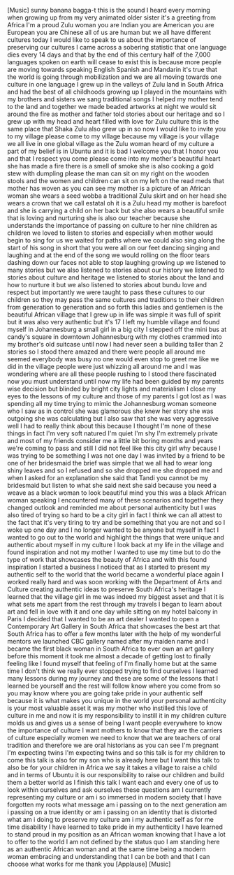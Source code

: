
[Music]
sunny banana bagga-t this is the sound I
heard every morning when growing up from
my very animated older sister it&#39;s a
greeting from Africa I&#39;m a proud Zulu
woman you are Indian you are American
you are European you are Chinese all of
us are human but we all have different
cultures today I would like to speak to
us about the importance of preserving
our cultures I came across a sobering
statistic that one language dies every
14 days and that by the end of this
century half of the 7,000 languages
spoken on earth will cease to exist this
is because more people are moving
towards speaking English Spanish and
Mandarin it&#39;s true that the world is
going through mobilization and we are
all moving towards one culture in one
language I grew up in the valleys of
Zulu land in South Africa and had the
best of all childhoods growing up I
played in the mountains with my brothers
and sisters we sang traditional songs I
helped my mother tend to the land and
together we made beaded artworks at
night we would sit around the fire as
mother and father told stories about our
heritage and so I grew up with my head
and heart filled with love for Zulu
culture this is the same place that
Shaka Zulu also grew up in so now I
would like to invite you to my village
please come to my village because my
village is your village we all live in
one global village as the Zulu woman
heard of my culture a part of my belief
is in Ubuntu and it is bad I welcome you
that I honor you and that I respect you
come please come into my mother&#39;s
beautiful heart she has made a fire
there is a smell of smoke
she is also cooking a gold stew with
dumpling please the man can sit on my
right on the wooden stools and the women
and children can sit on my left on the
read meds that mother has woven as you
can see my mother is a picture of an
African woman she wears a seed wobba a
traditional Zulu skirt and on her head
she wears a crown that we call estatal
oh it is a Zulu head
my mother is barefoot and she is
carrying a child on her back but she
also wears a beautiful smile that is
loving and nurturing she is also our
teacher because she understands the
importance of passing on culture to her
nine children as children we loved to
listen to stories and especially when
mother would begin to sing for us we
waited for paths where we could also
sing along the start of his song in
short that you were all on our feet
dancing singing and laughing and at the
end of the song we would
rolling on the floor tears dashing down
our faces not able to stop laughing
growing up we listened to many stories
but we also listened to stories about
our history we listened to stories about
culture and heritage we listened to
stories about the land and how to
nurture it but we also listened to
stories about bundu love and respect but
importantly we were taught to pass these
cultures to our children so they may
pass the same cultures and traditions to
their children from generation to
generation and so forth this ladies and
gentlemen is the beautiful African
village that I grew up in life was
simple it was full of spirit but it was
also very authentic but it&#39;s 17 I left
my humble village and found myself in
Johannesburg a small girl in a big city
I stepped off the mini bus at candy&#39;s
square in downtown Johannesburg with my
clothes crammed into my brother&#39;s old
suitcase until now I had never seen a
building taller than 2 stories so I
stood there amazed and there were people
all around me seemed everybody was busy
no one would even stop to greet me like
we did in the village people were just
whizzing all around me and I was
wondering where are all these people
rushing to I stood there fascinated now
you must understand until now my life
had been guided by my parents wise
decision but blinded by bright city
lights and materialism I close my eyes
to the lessons of my culture and those
of my parents I got lost
as I was spending all my time trying to
mimic the Johannesburg woman someone who
I saw as in control
she was glamorous she knew her story she
was outgoing
she was calculating but I also saw that
she was very aggressive well I had to
really think about this
because I thought I&#39;m none of these
things in fact I&#39;m very soft natured I&#39;m
quiet I&#39;m shy I&#39;m extremely private and
most of my friends consider me a little
bit boring months and years we&#39;re coming
to pass and still I did not feel like
this city girl why because I was trying
to be something I was not one day I was
invited by a friend to be one of her
bridesmaid the brief was simple that we
all had to wear long shiny leaves and so
I refused and so she dropped me she
dropped me and when I asked for an
explanation she said that Tandi you
cannot be my bridesmaid but listen to
what she said next she said because you
need a weave as a black woman to look
beautiful mind you this was a black
African woman speaking I encountered
many of these scenarios and together
they changed
outlook and reminded me about personal
authenticity but I was also tired of
trying so hard to be a city girl in fact
I think we can all attest to the fact
that it&#39;s very tiring to try and be
something that you are not and so I woke
up one day and I no longer wanted to be
anyone but myself in fact I wanted to go
out to the world and highlight the
things that were unique and authentic
about myself in my culture I look back
at my life in the village and found
inspiration and not my mother I wanted
to use my time but to do the type of
work that showcases the beauty of Africa
and with this found inspiration I
started a business I noticed that as I
started to present my authentic self to
the world that the world became a
wonderful place again I worked really
hard and was soon working with the
Department of Arts and Culture creating
authentic ideas to preserve South
Africa&#39;s heritage I learned that the
village girl in me was indeed my biggest
asset and that it is what sets me apart
from the rest through my travels I began
to learn about art and fell in love with
it and one day while sitting on my hotel
balcony in Paris I decided that I wanted
to be an art dealer I wanted to open a
Contemporary Art Gallery in South Africa
that showcases the best art that South
Africa has to offer
a few months later with the help of my
wonderful mentors we launched CBC
gallery named after my maiden name and I
became the first black woman in South
Africa to ever own an art gallery before
this moment it took me almost a decade
of getting lost to finally feeling like
I found myself that feeling of I&#39;m
finally home but at the same time I
don&#39;t think we really ever stopped
trying to find ourselves I learned many
lessons during my journey and these are
some of the lessons that I learned be
yourself and the rest will follow
know where you come from so you may know
where you are going take pride in your
authentic self because it is what makes
you unique
in the world your personal authenticity
is your most valuable asset it was my
mother who instilled this love of
culture in me and now it is my
responsibility to instill it in my
children culture molds us and gives us a
sense of being I want people everywhere
to know the importance of culture I want
mothers to know that they are the
carriers of culture especially women we
need to know that we are teachers of
oral tradition and therefore we are oral
historians as you can see I&#39;m pregnant
I&#39;m expecting twins
I&#39;m expecting twins and so this talk is
for my children
to come this talk is also for my son who
is already here but I want this talk to
also be for your children in Africa we
say it takes a village to raise a child
and in terms of Ubuntu it is our
responsibility to raise our children and
build them a better world as I finish
this talk I want each and every one of
us to look within ourselves and ask
ourselves these questions am I currently
representing my culture or am i so
immersed in modern society that I have
forgotten my roots what message am i
passing on to the next generation am i
passing on a true identity or am i
passing on an identity that is distorted
what am i doing to preserve my culture
am i my authentic self as for me time
disability I have learned to take pride
in my authenticity I have learned to
stand proud in my position as an African
woman knowing that I have a lot to offer
to the world I am not defined by the
status quo I am standing here as an
authentic African woman and at the same
time being a modern woman embracing and
understanding that I can be both and
that I can choose what works for me
thank you
[Applause]
[Music]
